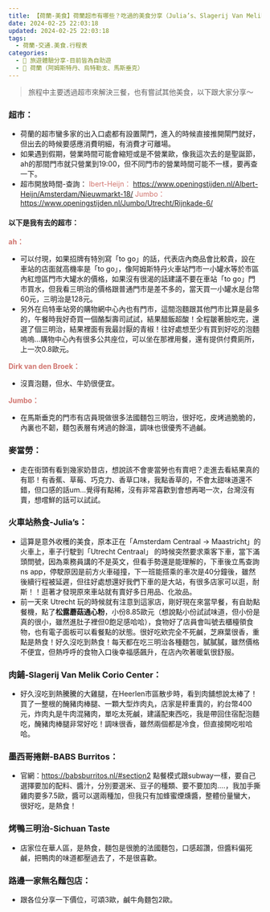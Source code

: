 ```yaml
---
title: 【荷蘭-美食】荷蘭超市有哪些？吃過的美食分享（Julia’s、Slagerij Van Melik Corio Center肉鋪、麥當勞、babs、Sichuan Taste）
date: 2024-02-25 22:03:18
updated: 2024-02-25 22:03:18
tags:
  - 荷蘭-交通.美食.行程表
categories: 
  - 🌴 旅遊體驗分享-目前皆為自助遊
  - 🥥 荷蘭（阿姆斯特丹、烏特勒支、馬斯垂克）
---
```

>	旅程中主要透過超市來解決三餐，也有嘗試其他美食，以下跟大家分享～

<!-- more -->

### 超市：
+ 荷蘭的超市蠻多家的出入口處都有設置閘門，進入的時候直接推開閘門就好，但出去的時候要感應消費明細，有消費才可離場。
+ 如果遇到假期，營業時間可能會縮短或是不營業歐，像我這次去的是聖誕節，ah的那間門市就只營業到19:00，但不同門市的營業時間可能不一樣，要再查一下。
+ 超市開放時間-查詢：
<font color=#D1756F>lbert-Heijn：</font>
https://www.openingstijden.nl/Albert-Heijn/Amsterdam/Nieuwmarkt-18/
<font color=#D1756F>Jumbo：</font>
https://www.openingstijden.nl/Jumbo/Utrecht/Rijnkade-6/

#### 以下是我有去的超市：
**<font color=#D1756F>ah： </font>**
+ 可以付現，如果招牌有特別寫「to go」的話，代表店內商品會比較貴，設在車站的店面就高機率是「to go」，像阿姆斯特丹火車站門市一小罐水等於市區內紅燈區門市大罐水的價格，如果沒有很渴的話建議不要在車站「to go」門市買水，但我看三明治的價格跟普通門市是差不多的，當天買一小罐水是台幣60元，三明治是128元。
+ 另外在烏特車站旁的購物網中心內也有門市，這間泡麵跟其他門市比算是最多的，午餐時我好奇買一個酪梨壽司試試，結果醋飯超酸！全程皺著臉吃完，還選了個三明治，結果裡面有我最討厭的青椒！往好處想至少有買到好吃的泡麵嗚嗚...購物中心內有很多公共座位，可以坐在那裡用餐，還有提供付費廁所，上一次0.8歐元。

**<font color=#D1756F>Dirk van den Broek： </font>**
+ 沒賣泡麵，但水、牛奶很便宜。

**<font color=#D1756F>Jumbo：</font>**
+ 在馬斯垂克的門市有店員現做很多法國麵包三明治，很好吃，皮烤過脆脆的，內裏也不韌，麵包表層有烤過的餘溫，調味也很優秀不過鹹。

### 麥當勞：
+ 走在街頭有看到幾家奶昔店，想說該不會麥當勞也有賣吧？走進去看結果真的有耶！有香蕉、草莓、巧克力、香草口味，我點香草的，不會太甜味道還不錯，但口感的話um…覺得有點稀，沒有非常喜歡到會想再喝一次，台灣沒有賣，想嚐鮮的話可以試試。

### 火車站熱食-Julia’s： 
+ 這算是意外收穫的美食，原本正在「Amsterdam Centraal -> Maastricht」的火車上，車子行駛到「Utrecht Centraal」 的時候突然要求乘客下車，當下滿頭問號，因為乘務員講的不是英文，但看手勢還是能理解的，下車後立馬查詢ns app，停駛原因是前方火車碰撞，下一班能搭乘的車次是40分鐘後，雖然後續行程被延遲，但往好處想還好我們下車的是大站，有很多店家可以逛，耐斯！！逛著才發現原來車站就有賣好多日用品、化妝品。
+ 前一天來 Utrecht 玩的時候就有注意到這家店，剛好現在來當早餐，有自助點餐機，點了**松露蘑菇通心粉**，小份8.85歐元（想說點小份試試味道，但小份是真的很小，雖然進肚子裡但0飽足感哈哈），食物好了店員會叫號去櫃檯領食物，也有電子面板可以看餐點的狀態。很好吃欸完全不死鹹，芝麻葉很香，重點是熱食！好久沒吃到熱食！每天都在吃三明治各種麵包，膩膩膩，雖然價格不便宜，但熱呼呼的食物入口後幸福感飆升，在店內吹著暖氣很舒服。

###  肉鋪-Slagerij Van Melik Corio Center：
+ 好久沒吃到熱騰騰的大雞腿，在Heerlen市區散步時，看到肉舖想說太棒了！買了一整根的醃豬肉棒腿、一顆大型炸肉丸，店家是秤重賣的，約台幣400元，炸肉丸是牛肉混豬肉，單吃太死鹹，建議配東西吃，我是帶回住宿配泡麵吃，醃豬肉棒腿非常好吃！調味很香，雖然兩個都是冷食，但直接開吃啦哈哈。

### 墨西哥捲餅-BABS Burritos：
+ 官網：https://babsburritos.nl/#section2
點餐模式跟subway一樣，要自己選擇要加的配料、醬汁，分別要選米、豆子的種類、要不要加肉….，我加手撕雞肉要多7.5歐，醬可以選兩種加，但我只有加蜂蜜煙燻醬，整體份量蠻大，很好吃，是熱食！

### 烤鴨三明治-Sichuan Taste
+ 店家位在華人區，是熱食，麵包是很脆的法國麵包，口感超讚，但醬料偏死鹹，把鴨肉的味道都壓過去了，不是很喜歡。

### 路邊一家無名麵包店：
+ 跟各位分享一下價位，可頌3歐，鹹牛角麵包2歐。